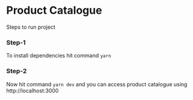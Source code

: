 # Product Catalogue


Steps to run project

### Step-1

To install dependencies hit command ```yarn```


### Step-2

Now hit command ```yarn dev``` and you can access product catalogue using http://localhost:3000
